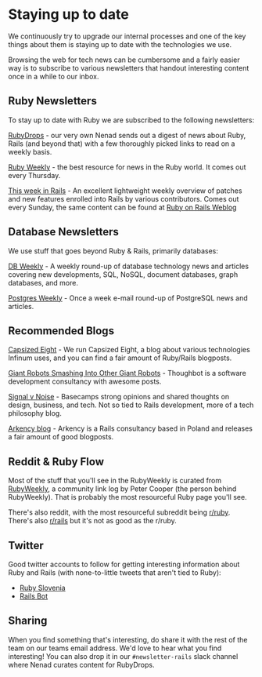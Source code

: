 # Staying up to date

We continuously try to upgrade our internal processes and one of the key things about them is staying up to date with the technologies we use.

Browsing the web for tech news can be cumbersome and a fairly easier way is to subscribe to various newsletters that handout interesting content once in a while to our inbox.

## Ruby Newsletters

To stay up to date with Ruby we are subscribed to the following newsletters:

[RubyDrops](https://rubydrops.ongoodbits.com/) - our very own Nenad sends out a digest of news about Ruby, Rails (and beyond that) with a few thoroughly picked links to read on a weekly basis.

[Ruby Weekly](http://rubyweekly.com/) - the best resource for news in the Ruby world. It comes out every Thursday.

[This week in Rails](https://rails-weekly.ongoodbits.com/) - An excellent lightweight weekly overview of patches and new features enrolled into Rails by various contributors. Comes out every Sunday, the same content can be found at [Ruby on Rails Weblog](http://weblog.rubyonrails.org/)

## Database Newsletters

We use stuff that goes beyond Ruby & Rails, primarily databases:

[DB Weekly](http://dbweekly.com/) - A weekly round-up of database technology news and articles covering new developments, SQL, NoSQL, document databases, graph databases, and more.

[Postgres Weekly](http://postgresweekly.com/) - Once a week e-mail round-up of PostgreSQL news and articles.

## Recommended Blogs

[Capsized Eight](https://infinum.co/the-capsized-eight/tags/ruby) - We run Capsized Eight, a blog about various technologies Infinum uses, and you can find a fair amount of Ruby/Rails blogposts.

[Giant Robots Smashing Into Other Giant Robots](https://robots.thoughtbot.com/) - Thoughbot is a software development consultancy with awesome posts.

[Signal v Noise](https://m.signalvnoise.com/) - Basecamps strong opinions and shared thoughts on design, business, and tech. Not so tied to Rails development, more of a tech philosophy blog.

[Arkency blog](blog.arkency.com) - Arkency is a Rails consultancy based in Poland and releases a fair amount of good blogposts.

## Reddit & Ruby Flow

Most of the stuff that you'll see in the RubyWeekly is curated from [RubyWeekly](http://www.rubyflow.com/), a community link log by Peter Cooper (the person behind RubyWeekly). That is probably the most resourceful Ruby page you'll see.

There's also reddit, with the most resourceful subreddit being [r/ruby](reddit.com/r/ruby). There's also [r/rails](reddit.com/r/rails) but it's not as good as the r/ruby.


## Twitter

Good twitter accounts to follow for getting interesting information about Ruby and Rails (with none-to-little tweets that aren't tied to Ruby):

* [Ruby Slovenia](https://twitter.com/RubySlovenia)
* [Rails Bot](https://twitter.com/rails_bot)

## Sharing

When you find something that's interesting, do share it with the rest of the team on our teams email address. We'd love to hear what you find interesting! You can also drop it in our `#newsletter-rails` slack channel where Nenad curates content for RubyDrops.
